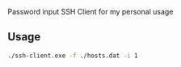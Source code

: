 Password input SSH Client for my personal usage

## Usage
```sh
./ssh-client.exe -f ./hosts.dat -i 1
```
